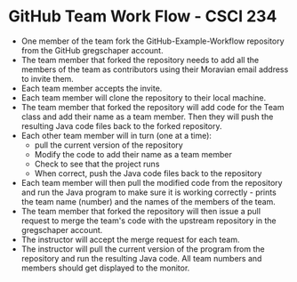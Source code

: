 # GitHub Team Work Flow - CSCI 234
* One member of the team fork the GitHub-Example-Workflow repository from the GitHub gregschaper account.
* The team member that forked the repository needs to add all the members of the team as contributors using their Moravian email address to invite them.
* Each team member accepts the invite.
* Each team member will clone the repository to their local machine.
* The team member that forked the repository will add code for the Team class and add their name as a team member. Then they will push the resulting Java code files back to the forked repository.
* Each other team member will in turn (one at a time):
    * pull the current version of the repository
    * Modify the code to add their name as a team member
    * Check to see that the project runs
    * When correct, push the Java code files back to the repository
* Each team member will then pull the modified code from the repository and run the Java program to make sure it is working correctly - prints the team name (number) and the names of the members of the team.
* The team member that forked the repository will then issue a pull request to merge the team's code with the upstream repository in the gregschaper account.
* The instructor will accept the merge request for each team.
* The instructor will pull the current version of the program from the repository and run the resulting Java code. All team numbers and members should get displayed to the monitor.

